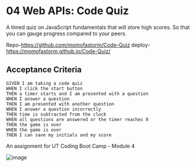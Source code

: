 # 04 Web APIs: Code Quiz
A timed quiz on JavaScript fundamentals that will store high scores.
So that you can gauge progress compared to your peers.

Repo-https://github.com/momofastorm/Code-Quiz 
deploy-https://momofastorm.github.io/Code-Quiz/

## Acceptance Criteria

```
GIVEN I am taking a code quiz
WHEN I click the start button
THEN a timer starts and I am presented with a question
WHEN I answer a question
THEN I am presented with another question
WHEN I answer a question incorrectly
THEN time is subtracted from the clock
WHEN all questions are answered or the timer reaches 0
THEN the game is over
WHEN the game is over
THEN I can save my initials and my score
```

An assignment for UT Coding Boot Camp - Module 4


![image](https://user-images.githubusercontent.com/127702972/232117129-6f03d079-53be-4400-ac51-84de2a4cc3b6.png)
